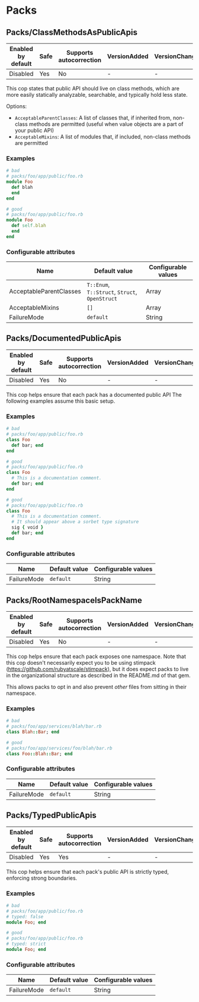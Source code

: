 # Packs

## Packs/ClassMethodsAsPublicApis

Enabled by default | Safe | Supports autocorrection | VersionAdded | VersionChanged
--- | --- | --- | --- | ---
Disabled | Yes | No | - | -

This cop states that public API should live on class methods, which are more easily statically analyzable,
searchable, and typically hold less state.

Options:

* `AcceptableParentClasses`: A list of classes that, if inherited from, non-class methods are permitted (useful when value objects are a part of your public API)
* `AcceptableMixins`: A list of modules that, if included, non-class methods are permitted

### Examples

```ruby
# bad
# packs/foo/app/public/foo.rb
module Foo
  def blah
  end
end

# good
# packs/foo/app/public/foo.rb
module Foo
  def self.blah
  end
end
```

### Configurable attributes

Name | Default value | Configurable values
--- | --- | ---
AcceptableParentClasses | `T::Enum`, `T::Struct`, `Struct`, `OpenStruct` | Array
AcceptableMixins | `[]` | Array
FailureMode | `default` | String

## Packs/DocumentedPublicApis

Enabled by default | Safe | Supports autocorrection | VersionAdded | VersionChanged
--- | --- | --- | --- | ---
Disabled | Yes | No | - | -

This cop helps ensure that each pack has a documented public API
The following examples assume this basic setup.

### Examples

```ruby
# bad
# packs/foo/app/public/foo.rb
class Foo
  def bar; end
end

# good
# packs/foo/app/public/foo.rb
class Foo
  # This is a documentation comment.
  def bar; end
end

# good
# packs/foo/app/public/foo.rb
class Foo
  # This is a documentation comment.
  # It should appear above a sorbet type signature
  sig { void }
  def bar; end
end
```

### Configurable attributes

Name | Default value | Configurable values
--- | --- | ---
FailureMode | `default` | String

## Packs/RootNamespaceIsPackName

Enabled by default | Safe | Supports autocorrection | VersionAdded | VersionChanged
--- | --- | --- | --- | ---
Disabled | Yes | No | - | -

This cop helps ensure that each pack exposes one namespace.
Note that this cop doesn't necessarily expect you to be using stimpack (https://github.com/rubyatscale/stimpack),
but it does expect packs to live in the organizational structure as described in the README.md of that gem.

This allows packs to opt in and also prevent *other* files from sitting in their namespace.

### Examples

```ruby
# bad
# packs/foo/app/services/blah/bar.rb
class Blah::Bar; end

# good
# packs/foo/app/services/foo/blah/bar.rb
class Foo::Blah::Bar; end
```

### Configurable attributes

Name | Default value | Configurable values
--- | --- | ---
FailureMode | `default` | String

## Packs/TypedPublicApis

Enabled by default | Safe | Supports autocorrection | VersionAdded | VersionChanged
--- | --- | --- | --- | ---
Disabled | Yes | Yes  | - | -

This cop helps ensure that each pack's public API is strictly typed, enforcing strong boundaries.

### Examples

```ruby
# bad
# packs/foo/app/public/foo.rb
# typed: false
module Foo; end

# good
# packs/foo/app/public/foo.rb
# typed: strict
module Foo; end
```

### Configurable attributes

Name | Default value | Configurable values
--- | --- | ---
FailureMode | `default` | String
